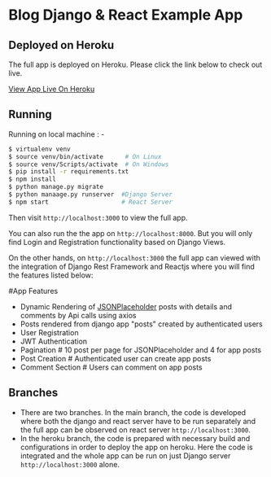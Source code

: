 # Blog Django & React Example App

## Deployed on Heroku

The full app is deployed on Heroku. Please click the link below to check out live.

[View App Live On Heroku](https://example-blog-grayspace-djreact.herokuapp.com/)

## Running

Running on local machine : -

```sh
$ virtualenv venv
$ source venv/bin/activate      # On Linux
$ source venv/Scripts/activate  # On Windows
$ pip install -r requirements.txt
$ npm install
$ python manage.py migrate
$ python manaage.py runserver  #Django Server
$ npm start                    # React Server
```

Then visit `http://localhost:3000` to view the full app.

You can also run the the app on `http://localhost:8000`. But you will only find Login and Registration functionality based on Django Views. 

On the other hands, on `http://localhost:3000` the full app can viewed with the integration of Django Rest Framework and Reactjs where you will find the features listed below:

#App Features

+ Dynamic Rendering of [JSONPlaceholder](https://jsonplaceholder.typicode.com/) posts with details and comments by Api calls using axios
+ Posts rendered from django app "posts" created by authenticated users
+ User Registration
+ JWT Authentication
+ Pagination  # 10 post per page for JSONPlaceholder and 4 for app posts
+ Post Creation # Authenticated user can create app posts
+ Comment Section # Users can comment on app posts

## Branches
+ There are two branches. In the main branch, the code is developed where both the django and react server have to be run separately and the full app can be observed on react server `http://localhost:3000`.
+ In the heroku branch, the code is prepared with necessary build and configurations in order to deploy the app on heroku. Here the code is integrated and the whole app can be run on just Django server `http://localhost:3000` alone.

